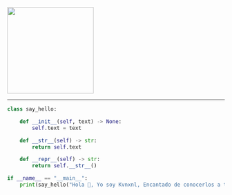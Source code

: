<img align="center" height="200" src="https://uploader.caliph.my.id/file/4TZyJ5.jpg"/>

---
```python
class say_hello:

    def __init__(self, text) -> None:
        self.text = text

    def __str__(self) -> str:
        return self.text

    def __repr__(self) -> str:
        return self.__str__()

if __name__ == "__main__":
    print(say_hello("Hola 👋, Yo soy Kvnxnl, Encantado de conocerlos a todos!"))
```